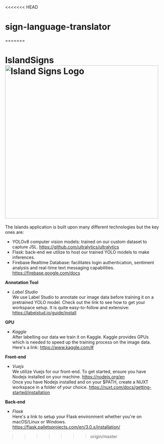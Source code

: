 <<<<<<< HEAD
# sign-language-translator
=======

# IslandSigns <img src="https://firebasestorage.googleapis.com/v0/b/islandsigns-99848.appspot.com/o/logo%2FIslandSigns-logo.png?alt=media&token=1d839540-92e4-4547-9800-3bcc81f33415" alt="Island Signs Logo" width="500" height="500">
The Islands application is built upon many different technologies but the key ones are:
- YOLOv8 computer vision models: trained on our custom dataset to capture JSL. https://github.com/ultralytics/ultralytics
- Flask: back-end we utilize to host our trained YOLO models to make inferences.
- Firebase Realtime Database: facilitates login authentication, sentiment analysis and real-time text messaging capabilities. https://firebase.google.com/docs

**Annotation Tool**
- *Label Studio* <br/>
We use Label Studio to annotate our image data before training it on a pretrained YOLO model.
Check out the link to see how to get your workspace setup. It is quite easy-to-follow and extensive:
https://labelstud.io/guide/install

**GPU**
- *Kaggle*<br/>
After labelling our data we train it on Kaggle. Kaggle provides GPUs which is needed to speed up the training process on the image data. Here's a link: https://www.kaggle.com/#

**Front-end**
- *Vuejs*<br/>
We utilize Vuejs for our front-end. To get started, ensure you have Nodejs installed on your machine. https://nodejs.org/en <br/>
Once you have Nodejs installed and on your $PATH, create a NUXT workspace in a folder of your choice. https://nuxt.com/docs/getting-started/installation

**Back-end**
- *Flask*<br/>
Here's a link to setup your Flask environment whether you're on macOS/Linux or Windows. https://flask.palletsprojects.com/en/3.0.x/installation/
>>>>>>> origin/master
